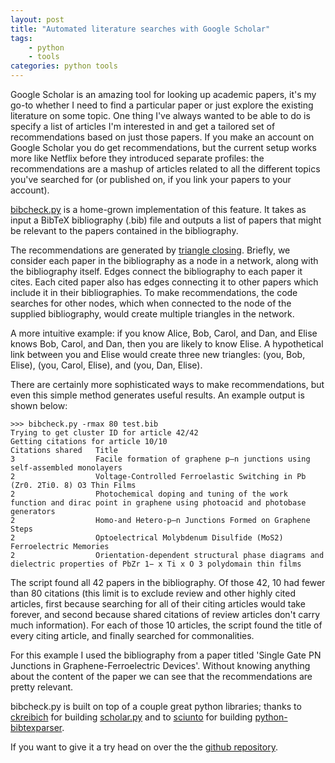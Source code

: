 ```yaml
---
layout: post
title: "Automated literature searches with Google Scholar"
tags:
    - python
    - tools
categories: python tools
--- 
```

Google Scholar is an amazing tool for looking up academic papers, it's my go-to
whether I need to find a particular paper or just explore the existing literature 
on some topic.
One thing I've always wanted to be able to do is specify a list of articles I'm
interested in and get a tailored set of recommendations based on just those papers.
If you make an account on Google Scholar you do get recommendations, but
the current setup works more like Netflix before they introduced separate
profiles: the recommendations are a
mashup of articles related to all the different topics you've searched for
(or published on, if you link your papers to your account).

[bibcheck.py](https://github.com/hinnefe2/bibcheck.py) is a home-grown 
implementation of this feature. It takes as input a BibTeX bibliography 
(.bib) file and outputs a list of papers that might be relevant to the papers 
contained in the bibliography.

The recommendations are generated by [triangle closing](https://en.wikipedia.org/wiki/Triadic_closure). 
Briefly, we consider each paper in the bibliography as a node in a network, 
along with the bibliography itself. Edges connect the bibliography to each 
paper it cites. Each cited paper also has edges connecting it to other papers 
which include it in their bibliographies. To make recommendations, the code 
searches for other nodes, which when connected to the node of the supplied 
bibliography, would create multiple triangles in the network. 

A more intuitive example: if you know Alice, Bob, Carol, and Dan, and Elise 
knows Bob, Carol, and Dan, then you are likely to know Elise. A hypothetical 
link between you and Elise would create three new triangles: (you, Bob, Elise), 
(you, Carol, Elise), and (you, Dan, Elise). 

There are certainly more sophisticated ways to make recommendations, but even
this simple method generates useful results. An example output is shown below:

    >>> bibcheck.py -rmax 80 test.bib
    Trying to get cluster ID for article 42/42
    Getting citations for article 10/10
    Citations shared   Title
    3                  Facile formation of graphene p–n junctions using self-assembled monolayers
    2                  Voltage-Controlled Ferroelastic Switching in Pb (Zr0. 2Ti0. 8) O3 Thin Films
    2                  Photochemical doping and tuning of the work function and dirac point in graphene using photoacid and photobase generators
    2                  Homo-and Hetero-p–n Junctions Formed on Graphene Steps
    2                  Optoelectrical Molybdenum Disulfide (MoS2) Ferroelectric Memories
    2                  Orientation-dependent structural phase diagrams and dielectric properties of PbZr 1− x Ti x O 3 polydomain thin films

The script found all 42 papers in the bibliography. Of those 42, 10 had fewer
than 80 citations (this limit is to exclude review and other highly cited articles, first
because searching for all of their citing articles would take forever, and second because
shared citations of review articles don't carry much information). For each of those 10
articles, the script found the title of every citing article, and finally searched for 
commonalities.

For this example I used the bibliography from a paper titled 'Single Gate PN 
Junctions in Graphene-Ferroelectric Devices'. Without knowing anything about the content
of the paper we can see that the recommendations are pretty relevant.

bibcheck.py is built on top of a couple great python libraries; thanks to 
[ckreibich](https://github.com/ckreibich) for building 
[scholar.py](https://github.com/ckreibich/scholar.py) and to 
[sciunto](https://github.com/sciunto) for building 
[python-bibtexparser](https://github.com/sciunto/python-bibtexparser).

If you want to give it a try head on over the the [github repository](https://github.com/hinnefe2/bibcheck.py).
